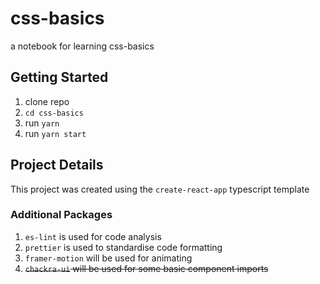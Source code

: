 # css-basics

a notebook for learning css-basics 

## Getting Started

1. clone repo
2. `cd css-basics `
3. run `yarn`
4. run `yarn start`

## Project Details

This project was created using the `create-react-app` typescript template

### Additional Packages

1. `es-lint` is used for code analysis
2. `prettier` is used to standardise code formatting
3. `framer-motion` will be used for animating 
4. ~~`chackra-ui` will be used for some basic component imports~~
